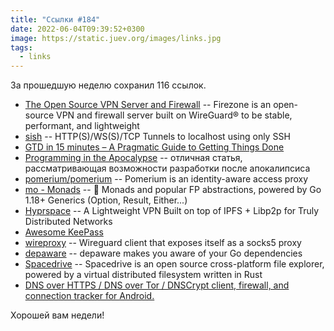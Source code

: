 ```yaml
---
title: "Ссылки #184"
date: 2022-06-04T09:39:52+0300
image: https://static.juev.org/images/links.jpg
tags: 
  - links
---
```


За прошедшую неделю сохранил 116 ссылок.

* [The Open Source VPN Server and Firewall](https://www.firezone.dev/) -- Firezone is an open-source VPN and firewall server built on WireGuard® to be stable, performant, and lightweight
* [sish](https://github.com/antoniomika/sish) -- HTTP(S)/WS(S)/TCP Tunnels to localhost using only SSH
* [GTD in 15 minutes – A Pragmatic Guide to Getting Things Done](https://hamberg.no/gtd)
* [Programming in the Apocalypse](https://matduggan.com/programming-in-the/) -- отличная статья, рассматривающая возможности разработки после апокалипсиса
* [pomerium/pomerium](https://github.com/pomerium/pomerium) -- Pomerium is an identity-aware access proxy
* [mo - Monads](https://github.com/samber/mo) -- 🦄 Monads and popular FP abstractions, powered by Go 1.18+ Generics (Option, Result, Either...)
* [Hyprspace](https://github.com/hyprspace/hyprspace) -- A Lightweight VPN Built on top of IPFS + Libp2p for Truly Distributed Networks
* [Awesome KeePass](https://github.com/lgg/awesome-keepass)
* [wireproxy](https://github.com/octeep/wireproxy) -- Wireguard client that exposes itself as a socks5 proxy
* [depaware](https://github.com/tailscale/depaware) -- depaware makes you aware of your Go dependencies
* [Spacedrive](https://github.com/spacedriveapp/spacedrive) -- Spacedrive is an open source cross-platform file explorer, powered by a virtual distributed filesystem written in Rust
* [DNS over HTTPS / DNS over Tor / DNSCrypt client, firewall, and connection tracker for Android.](https://github.com/celzero/rethink-app)

Хорошей вам недели!


